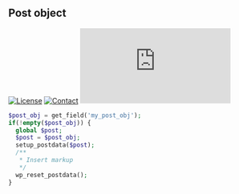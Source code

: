 ## Post object
[![License](https://img.shields.io/github/license/dedewiweka/snippets?color=brightgreen)](https://github.com/dedewiweka/snippets/blob/main/LICENSE) [![Contact](https://img.shields.io/badge/contact-Dede%20Wiweka-orange)](https://dede.wiweka.com/development) ![File size](https://img.shields.io/github/size/dedewiweka/snippets/post-object.md) 
```php
$post_obj = get_field('my_post_obj');
if(!empty($post_obj)) {
  global $post;
  $post = $post_obj;
  setup_postdata($post);
  /**
   * Insert markup
   */
  wp_reset_postdata();
}
```